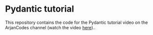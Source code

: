 # Pydantic tutorial

This repository contains the code for the Pydantic tutorial video on the ArjanCodes channel (watch the video [here](https://youtu.be/Vj-iU-8_xLs))..
